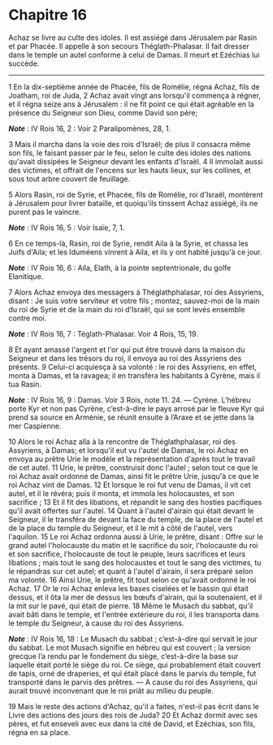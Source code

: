 # Chapitre 16

Achaz se livre au culte des idoles.
Il est assiégé dans Jérusalem par Rasin et par Phacée.
Il appelle à son secours Théglath-Phalasar.
Il fait dresser dans le temple un autel conforme à celui de Damas.
Il meurt et Ezéchias lui succède.

***

1 En la dix-septième année de Phacée, fils de Romélie, régna Achaz, fils de Joatham, roi de Juda, 2 Achaz avait vingt ans lorsqu'il commença à régner, et il régna seize ans à Jérusalem : il ne fit point ce qui était agréable en la présence du Seigneur son Dieu, comme David son père;

***Note*** :  IV Rois 16, 2 : Voir 2 Paralipomènes, 28, 1.

3 Mais il marcha dans la voie des rois d'Israël; de plus il consacra même son fils, le faisant passer par le feu, selon le culte des idoles des nations qu'avait dissipées le Seigneur devant les enfants d'Israël. 4 Il immolait aussi des victimes, et offrait de l'encens sur les hauts lieux, sur les collines, et sous tout arbre couvert de feuillage.


5 Alors Rasin, roi de Syrie, et Phacée, fils de Romélie, roi d'Israël, montèrent à Jérusalem pour livrer bataille, et quoiqu'ils tinssent Achaz assiégé, ils ne purent pas le vaincre.

***Note*** :  IV Rois 16, 5 : Voir Isaïe, 7, 1.

6 En ce temps-là, Rasin, roi de Syrie, rendit Aila à la Syrie, et chassa les Juifs d'Aila; et les Iduméens vinrent à Aila, et ils y ont habité jusqu'à ce jour.

***Note*** :  IV Rois 16, 6 : Aila, Elath, à la pointe septentrionale, du golfe Elanitique.

7 Alors Achaz envoya des messagers à Théglathphalasar, roi des Assyriens, disant : Je suis votre serviteur et votre fils ; montez, sauvez-moi de la main du roi de Syrie et de la main du roi d'Israël, qui se sont levés ensemble contre moi.

***Note*** :  IV Rois 16, 7 : Téglath-Phalasar. Voir 4 Rois, 15, 19.

8 Et ayant amassé l'argent et l'or qui put être trouvé dans la maison du Seigneur et dans les trésors du roi, il envoya au roi des Assyriens des présents. 9 Celui-ci acquiesça à sa volonté : le roi des Assyriens, en effet, monta à Damas, et la ravagea; il en transféra les habitants à Cyrène, mais il tua Rasin.

***Note*** :  IV Rois 16, 9 : Damas. Voir 3 Rois, note 11. 24. ― Cyrène. L’hébreu porte Kyr et non pas Cyrène, c’est-à-dire le pays arrosé par le fleuve Kyr qui prend sa source en Arménie, se réunit ensuite à l’Araxe et se jette dans la mer Caspienne.


10 Alors le roi Achaz alla à la rencontre de Théglathphalasar, roi des Assyriens, à Damas; et lorsqu'il eut vu l'autel de Damas, le roi Achaz en envoya au prêtre Urie le modèle et la représentation d'après tout le travail de cet autel. 11 Urie, le prêtre, construisit donc l'autel ; selon tout ce que le roi Achaz avait ordonné de Damas, ainsi fit le prêtre Urie, jusqu'à ce que le roi Achaz vint de Damas. 12 Et lorsque le roi fut venu de Damas, il vit cet autel, et il le révéra; puis il monta, et immola les holocaustes, et son sacrifice ; 13 Et il fit des libations, et répandit le sang des hosties pacifiques qu'il avait offertes sur l'autel. 14 Quant à l'autel d'airain qui était devant le Seigneur, il le transféra de devant la face du temple, de la place de l'autel et de la place du temple du Seigneur, et il le mit à côté de l'autel, vers l'aquilon. 15 Le roi Achaz ordonna aussi à Urie, le prêtre, disant : Offre sur le grand autel l'holocauste du matin et le sacrifice du soir, l'holocauste du roi et son sacrifice,
l'holocauste de tout le peuple, leurs sacrifices et leurs libations ; mais tout le sang des holocaustes et tout le sang des victimes, tu le répandras sur cet autel; et quant à l'autel d'airain, il sera préparé selon ma volonté. 16 Ainsi Urie, le prêtre, fit tout selon ce qu'avait ordonné le roi Achaz. 17 Or le roi Achaz enleva les bases ciselées et le bassin qui était dessus, et il ôta la mer de dessus les bœufs d'airain, qui la soutenaient, et il la mit sur le pavé, qui était de pierre. 18 Même le Musach du sabbat, qu'il avait bâti dans le temple, et l'entrée extérieure du roi, il les transporta dans le temple du Seigneur, à cause du roi des Assyriens.

***Note*** :  IV Rois 16, 18 : Le Musach du sabbat ; c’est-à-dire qui servait le jour du sabbat. Le mot Musach signifie en hébreu qui est couvert ; la version grecque l’a rendu par le fondement du siège, c’est-à-dire la base sur laquelle était porté le siège du roi. Ce siège, qui probablement était couvert de tapis, orné de draperies, et qui était placé dans le parvis du temple, fut transporté dans le parvis des prêtres. ― A cause du roi des Assyriens, qui aurait trouvé inconvenant que le roi priât au milieu du peuple.


19 Mais le reste des actions d'Achaz, qu'il a faites, n'est-il pas écrit dans le Livre des actions des jours des rois de Juda? 20 Et Achaz dormit avec ses pères, et fut enseveli avec eux dans la cité de David, et Ezéchias, son fils, régna en sa place.

